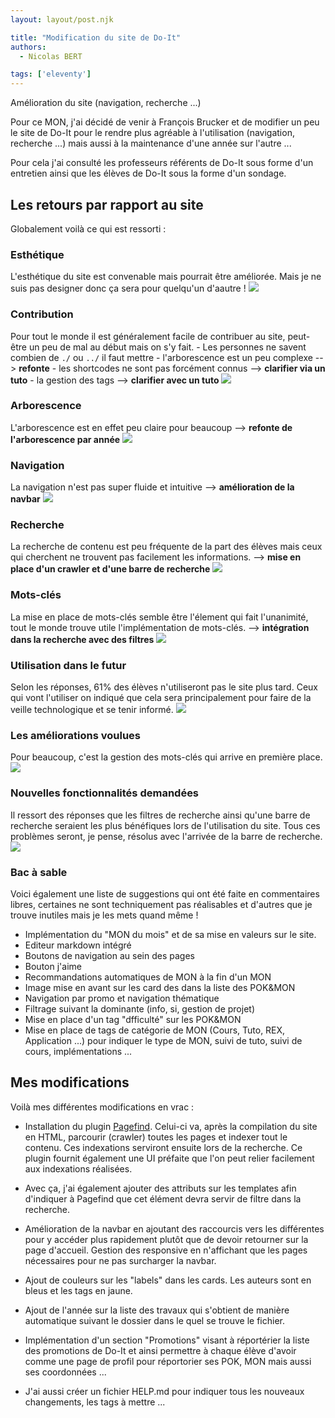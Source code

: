 ```yaml
---
layout: layout/post.njk

title: "Modification du site de Do-It"
authors:
  - Nicolas BERT

tags: ['eleventy']
---
```


<!-- début résumé -->
Amélioration du site (navigation, recherche ...)
<!-- fin résumé -->

Pour ce MON, j'ai décidé de venir à François Brucker et de modifier un peu le site de Do-It pour le rendre plus agréable à l'utilisation (navigation, recherche ...) mais aussi à la maintenance d'une année sur l'autre ...

Pour cela j'ai consulté les professeurs référents de Do-It sous forme d'un entretien ainsi que les élèves de Do-It sous la forme d'un sondage.

## Les retours par rapport au site

Globalement voilà ce qui est ressorti :

### Esthétique
L'esthétique du site est convenable mais pourrait être améliorée. Mais je ne suis pas designer donc ça sera pour quelqu'un d'aautre !
<img src="../images/esthetique.png" />

### Contribution
Pour tout le monde il est généralement facile de contribuer au site, peut-être un peu de mal au début mais on s'y fait. 
    - Les personnes ne savent combien de `./` ou `../` il faut mettre
    - l'arborescence est un peu complexe --> **refonte**
    - les shortcodes ne sont pas forcément connus --> **clarifier via un tuto**
    - la gestion des tags --> **clarifier avec un tuto**
<img src="../images/contribution.png" />

### Arborescence
L'arborescence est en effet peu claire pour beaucoup --> **refonte de l'arborescence par année**
<img src="../images/arborescence.png" />

### Navigation
La navigation n'est pas super fluide et intuitive --> **amélioration de la navbar**
<img src="../images/navigation.png" />

### Recherche
La recherche de contenu est peu fréquente de la part des élèves mais ceux qui cherchent ne trouvent pas facilement les informations. --> **mise en place d'un crawler et d'une barre de recherche**
<img src="../images/recherche.png" />

### Mots-clés
La mise en place de mots-clés semble être l'élement qui fait l'unanimité, tout le monde trouve utile l'implémentation de mots-clés. --> **intégration dans la recherche avec des filtres**
<img src="../images/mots-cles.png" />

### Utilisation dans le futur
Selon les réponses, 61% des élèves n'utiliseront pas le site plus tard. Ceux qui vont l'utiliser on indiqué que cela sera principalement pour faire de la veille technologique et se tenir informé.
<img src="../images/futur.png" />

### Les améliorations voulues
Pour beaucoup, c'est la gestion des mots-clés qui arrive en première place.
<img src="../images/ameliorations.png" />

### Nouvelles fonctionnalités demandées
Il ressort des réponses que les filtres de recherche ainsi qu'une barre de recherche seraient les plus bénéfiques lors de l'utilisation du site. Tous ces problèmes seront, je pense, résolus avec l'arrivée de la barre de recherche.
<img src="../images/fonctionnalites.png" />

### Bac à sable
Voici également une liste de suggestions qui ont été faite en commentaires libres, certaines ne sont techniquement pas réalisables et d'autres que je trouve inutiles mais je les mets quand même !

- Implémentation du "MON du mois" et de sa mise en valeurs sur le site. 
- Editeur markdown intégré
- Boutons de navigation au sein des pages
- Bouton j'aime
- Recommandations automatiques de MON à la fin d'un MON 
- Image mise en avant sur les card des dans la liste des POK&MON
- Navigation par promo et navigation thématique
- Filtrage suivant la dominante (info, si, gestion de projet)
- Mise en place d'un tag "dfficulté" sur les POK&MON
- Mise en place de tags de catégorie de MON (Cours, Tuto, REX, Application ...) pour indiquer le type de MON, suivi de tuto, suivi de cours, implémentations ...

## Mes modifications

Voilà mes différentes modifications en vrac :

- Installation du plugin [Pagefind](https://pagefind.app/). Celui-ci va, après la compilation du site en HTML, parcourir (crawler) toutes les pages et indexer tout le contenu. Ces indexations serviront ensuite lors de la recherche. Ce plugin fournit également une UI préfaite que l'on peut relier facilement aux indexations réalisées.

- Avec ça, j'ai également ajouter des attributs sur les templates afin d'indiquer à Pagefind que cet élément devra servir de filtre dans la recherche.

- Amélioration de la navbar en ajoutant des raccourcis vers les différentes pour  y accéder plus rapidement plutôt que de devoir retourner sur la page d'accueil. Gestion des responsive en n'affichant que les pages nécessaires pour ne pas surcharger la navbar.

- Ajout de couleurs sur les "labels" dans les cards. Les auteurs sont en bleus et les tags en jaune.

- Ajout de l'année sur la liste des travaux qui s'obtient de manière automatique suivant le dossier dans le quel se trouve le fichier.

- Implémentation d'un section "Promotions" visant à réportérier la liste des promotions de Do-It et ainsi permettre à chaque élève d'avoir comme une page de profil pour réportorier ses POK, MON mais aussi ses coordonnées ...

- J'ai aussi créer un fichier HELP.md pour indiquer tous les nouveaux changements, les tags à mettre ...




